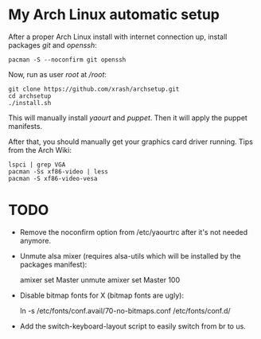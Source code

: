 # My Arch Linux automatic setup

After a proper Arch Linux install with internet connection up, install packages _git_ and _openssh_:

    pacman -S --noconfirm git openssh

Now, run as user _root_ at _/root_:

    git clone https://github.com/xrash/archsetup.git
	cd archsetup
	./install.sh

This will manually install _yaourt_ and _puppet_. Then it will apply the puppet manifests.

After that, you should manually get your graphics card driver running. Tips from the Arch Wiki:

    lspci | grep VGA
	pacman -Ss xf86-video | less
	pacman -S xf86-video-vesa

# TODO

- Remove the noconfirm option from /etc/yaourtrc after it's not needed anymore.
- Unmute alsa mixer (requires alsa-utils which will be installed by the packages manifest):

    amixer set Master unmute
	amixer set Master 100

- Disable bitmap fonts for X (bitmap fonts are ugly):

    ln -s /etc/fonts/conf.avail/70-no-bitmaps.conf /etc/fonts/conf.d/

- Add the switch-keyboard-layout script to easily switch from br to us.
